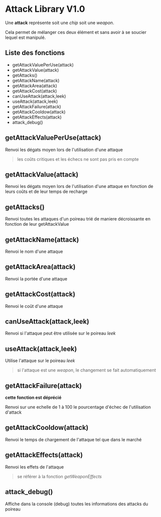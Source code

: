 # Attack Library V1.0

Une **attack** représente soit une *chip* soit une *weapon*.

Cela permet de mélanger ces deux élément et sans avoir à se soucier lequel est manipulé.

## Liste des fonctions
* getAttackValuePerUse(attack)
* getAttackValue(attack)
* getAttacks()
* getAttackName(attack)
* getAttackArea(attack)
* getAttackCost(attack)
* canUseAttack(attack,leek)
* useAttack(attack,leek)
* getAttackFailure(attack)
* getAttackCooldow(attack)
* getAttackEffects(attack)
* attack_debug()

##  getAttackValuePerUse(attack)
Renvoi les dégats moyen lors de l'utilisation d'une attaque

> les coûts critiques et les échecs ne sont pas pris en compte

##  getAttackValue(attack)
Renvoi les dégats moyen lors de l'utilisation d'une attaque en fonction de leurs coûts et de leur temps de recharge

##  getAttacks()
Renvoi toutes les attaques d'un poireau trié de maniere décroissante en fonction de leur getAttackValue

##  getAttackName(attack)
Renvoi le nom d'une attaque

##  getAttackArea(attack)
Renvoi la portée d'une attaque

##  getAttackCost(attack)
Renvoi le coût d'une attaque

##  canUseAttack(attack,leek)
Renvoi si l'attaque peut être utilisée sur le poireau *leek*

##  useAttack(attack,leek)
Utilise l'attaque sur le poireau *leek*

> si l'attaque est une *weapon*, le changement se fait automatiquement

##  getAttackFailure(attack)
**cette fonction est déprécié**

Renvoi sur une echelle de 1 à 100 le pourcentage d'échec de l'utilisation d'attack

##  getAttackCooldow(attack)
Renvoi le temps de chargement de l'attaque tel que dans le marché

##  getAttackEffects(attack)
Renvoi les effets de l'attaque

> se référer à la fonction *getWeaponEffects*

##  attack_debug()
Affiche dans la console (debug) toutes les informations des attacks du poireau